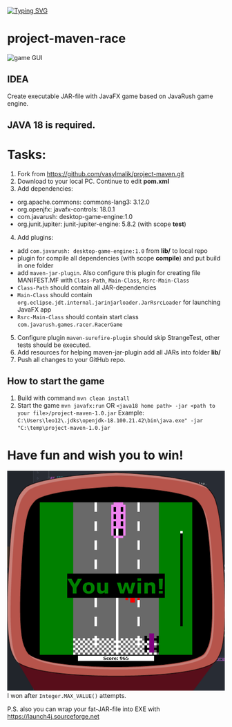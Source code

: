 [![Typing SVG](https://readme-typing-svg.demolab.com/?center=true&vCenter=true&size=40&height=75&width=450&lines=Miniproject+for+JavaRush+University)](https://git.io/typing-svg)

# project-maven-race
![game GUI](https://cdn.javarush.com/images/article/c0b2cb6c-8d36-4ef0-84be-e2d4e6295ab4/512.webp)


## IDEA
Create executable JAR-file with JavaFX game based on JavaRush game engine. 

## JAVA 18 is required.

# Tasks:
1. Fork from https://github.com/vasylmalik/project-maven.git
2. Download to your local PC. Continue to edit **pom.xml**
3. Add dependencies:
  - org.apache.commons: commons-lang3: 3.12.0
  - org.openjfx: javafx-controls: 18.0.1
  - com.javarush: desktop-game-engine:1.0 
  - org.junit.jupiter: junit-jupiter-engine: 5.8.2 (with scope **test**)
4. Add plugins: 
  - add `com.javarush: desktop-game-engine:1.0` from **lib/** to local repo
  - plugin for compile all dependencies (with scope **compile**) and put build in one folder
  - add `maven-jar-plugin`. Also configure this plugin for creating file MANIFEST.MF with `Class-Path`, `Main-Class`, `Rsrc-Main-Class`
  - `Class-Path` should contain all JAR-dependencies
  - `Main-Class` should contain `org.eclipse.jdt.internal.jarinjarloader.JarRsrcLoader` for launching JavaFX app
  - `Rsrc-Main-Class` should contain start class `com.javarush.games.racer.RacerGame`
5. Configure plugin `maven-surefire-plugin` should skip StrangeTest, other tests should be executed.
6. Add resources for helping maven-jar-plugin add all JARs into folder **lib/**
7. Push all changes to your GitHub repo.

## How to start the game
1. Build with command `mvn clean install`
2. Start the game `mvn javafx:run` OR `<java18 home path> -jar <path to your file>/project-maven-1.0.jar`
Example: `C:\Users\leo12\.jdks\openjdk-18.100.21.42\bin\java.exe" -jar "C:\temp\project-maven-1.0.jar`

# Have fun and wish you to win!
![img.png](img.png)
I won after `Integer.MAX_VALUE()` attempts.

P.S. also you can wrap your fat-JAR-file into EXE with https://launch4j.sourceforge.net 
